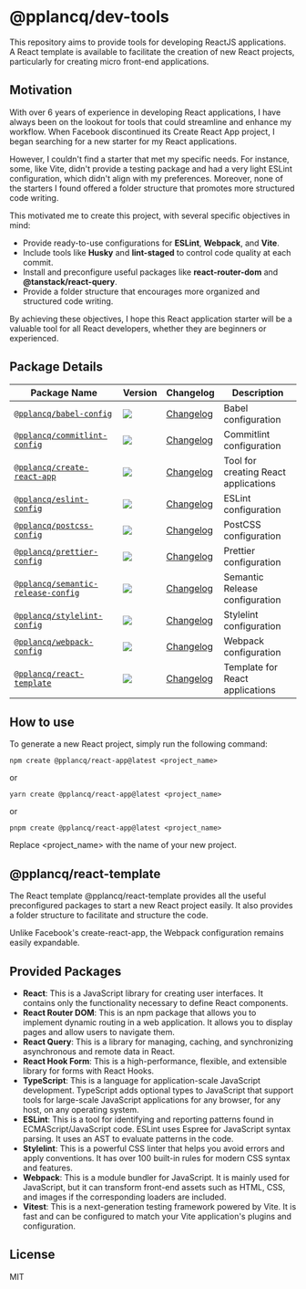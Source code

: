 # @pplancq/dev-tools

This repository aims to provide tools for developing ReactJS applications.\
A React template is available to facilitate the creation of new React projects, particularly for creating micro front-end applications.

## Motivation

With over 6 years of experience in developing React applications, I have always been on the lookout for tools that could streamline and enhance my workflow. When Facebook discontinued its Create React App project, I began searching for a new starter for my React applications.

However, I couldn't find a starter that met my specific needs. For instance, some, like Vite, didn't provide a testing package and had a very light ESLint configuration, which didn't align with my preferences. Moreover, none of the starters I found offered a folder structure that promotes more structured code writing.

This motivated me to create this project, with several specific objectives in mind:

- Provide ready-to-use configurations for **ESLint**, **Webpack**, and **Vite**.
- Include tools like **Husky** and **lint-staged** to control code quality at each commit.
- Install and preconfigure useful packages like **react-router-dom** and **@tanstack/react-query**.
- Provide a folder structure that encourages more organized and structured code writing.

By achieving these objectives, I hope this React application starter will be a valuable tool for all React developers, whether they are beginners or experienced.

## Package Details

| Package Name                                                                       | Version                                                                                                                                  | Changelog                                                    | Description                          |
| ---------------------------------------------------------------------------------- | ---------------------------------------------------------------------------------------------------------------------------------------- | ------------------------------------------------------------ | ------------------------------------ |
| [`@pplancq/babel-config`](./packages/babel-config/README.md)                       | [![](https://img.shields.io/npm/v/%40pplancq%2Fbabel-config)](https://www.npmjs.com/package/@pplancq/babel-config)                       | [Changelog](./packages/babel-config/CHANGELOG.md)            | Babel configuration                  |
| [`@pplancq/commitlint-config`](./packages/commitlint-config/README.md)             | [![](https://img.shields.io/npm/v/%40pplancq%2Fcommitlint-config)](https://www.npmjs.com/package/@pplancq/commitlint-config)             | [Changelog](./packages/commitlint-config/CHANGELOG.md)       | Commitlint configuration             |
| [`@pplancq/create-react-app`](./packages/create-react-app/README.md)               | [![](https://img.shields.io/npm/v/%40pplancq%2Fcreate-react-app)](https://www.npmjs.com/package/@pplancq/create-react-app)               | [Changelog](./packages/create-react-app/CHANGELOG.md)        | Tool for creating React applications |
| [`@pplancq/eslint-config`](./packages/eslint-config/README.md)                     | [![](https://img.shields.io/npm/v/%40pplancq%2Feslint-config)](https://www.npmjs.com/package/@pplancq/eslint-config)                     | [Changelog](./packages/eslint-config/CHANGELOG.md)           | ESLint configuration                 |
| [`@pplancq/postcss-config`](./packages/postcss-config/README.md)                   | [![](https://img.shields.io/npm/v/%40pplancq%2Fpostcss-config)](https://www.npmjs.com/package/@pplancq/postcss-config)                   | [Changelog](./packages/postcss-config/CHANGELOG.md)          | PostCSS configuration                |
| [`@pplancq/prettier-config`](./packages/prettier-config/README.md)                 | [![](https://img.shields.io/npm/v/%40pplancq%2Fprettier-config)](https://www.npmjs.com/package/@pplancq/prettier-config)                 | [Changelog](./packages/prettier-config/CHANGELOG.md)         | Prettier configuration               |
| [`@pplancq/semantic-release-config`](./packages/semantic-release-config/README.md) | [![](https://img.shields.io/npm/v/%40pplancq%2Fsemantic-release-config)](https://www.npmjs.com/package/@pplancq/semantic-release-config) | [Changelog](./packages/semantic-release-config/CHANGELOG.md) | Semantic Release configuration       |
| [`@pplancq/stylelint-config`](./packages/stylelint-config/README.md)               | [![](https://img.shields.io/npm/v/%40pplancq%2Fstylelint-config)](https://www.npmjs.com/package/@pplancq/stylelint-config)               | [Changelog](./packages/stylelint-config/CHANGELOG.md)        | Stylelint configuration              |
| [`@pplancq/webpack-config`](./packages/webpack-config/README.md)                   | [![](https://img.shields.io/npm/v/%40pplancq%2Fwebpack-config)](https://www.npmjs.com/package/@pplancq/webpack-config)                   | [Changelog](./packages/webpack-config/CHANGELOG.md)          | Webpack configuration                |
| [`@pplancq/react-template`](./packages/react-template/README.md)                   | [![](https://img.shields.io/npm/v/%40pplancq%2Freact-template)](https://www.npmjs.com/package/@pplancq/react-template)                   | [Changelog](./packages/react-template/CHANGELOG.md)          | Template for React applications      |

## How to use

To generate a new React project, simply run the following command:

```shell
npm create @pplancq/react-app@latest <project_name>
```

or

```shell
yarn create @pplancq/react-app@latest <project_name>
```

or

```shell
pnpm create @pplancq/react-app@latest <project_name>
```

Replace <project_name> with the name of your new project.

## @pplancq/react-template

The React template @pplancq/react-template provides all the useful preconfigured packages to start a new React project easily. It also provides a folder structure to facilitate and structure the code.

Unlike Facebook's create-react-app, the Webpack configuration remains easily expandable.

## Provided Packages

- **React**: This is a JavaScript library for creating user interfaces. It contains only the functionality necessary to define React components.
- **React Router DOM**: This is an npm package that allows you to implement dynamic routing in a web application. It allows you to display pages and allow users to navigate them.
- **React Query**: This is a library for managing, caching, and synchronizing asynchronous and remote data in React.
- **React Hook Form**: This is a high-performance, flexible, and extensible library for forms with React Hooks.
- **TypeScript**: This is a language for application-scale JavaScript development. TypeScript adds optional types to JavaScript that support tools for large-scale JavaScript applications for any browser, for any host, on any operating system.
- **ESLint**: This is a tool for identifying and reporting patterns found in ECMAScript/JavaScript code. ESLint uses Espree for JavaScript syntax parsing. It uses an AST to evaluate patterns in the code.
- **Stylelint**: This is a powerful CSS linter that helps you avoid errors and apply conventions. It has over 100 built-in rules for modern CSS syntax and features.
- **Webpack**: This is a module bundler for JavaScript. It is mainly used for JavaScript, but it can transform front-end assets such as HTML, CSS, and images if the corresponding loaders are included.
- **Vitest**: This is a next-generation testing framework powered by Vite. It is fast and can be configured to match your Vite application's plugins and configuration.

## License

MIT
